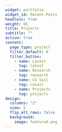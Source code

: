 ```yaml
---
widget: portfolio
widget_id: Recent-Posts
headless: true
weight: 65
title: Projects
subtitle: ""
active: true
content:
  page_type: project
  filter_default: 0
  filter_button:
    - name: Latest
      tag: latest
    - name: Research
      tag: research
    - name: CU Sail
      tag: cusail
    - name: Projects
      tag: projects
design:
  columns: "2"
  view: 5
  flip_alt_rows: false
  background:
    image: featured.png
---
```

